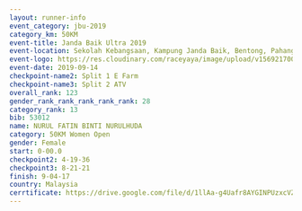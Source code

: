 ```yaml
---
layout: runner-info 
event_category: jbu-2019 
category_km: 50KM 
event-title: Janda Baik Ultra 2019 
event-location: Sekolah Kebangsaan, Kampung Janda Baik, Bentong, Pahang, Malaysia 
event-logo: https://res.cloudinary.com/raceyaya/image/upload/v1569217009/logo/janda-baik_vch1pc.jpg 
event-date: 2019-09-14 
checkpoint-name2: Split 1 E Farm 
checkpoint-name3: Split 2 ATV 
overall_rank: 123
gender_rank_rank_rank_rank_rank: 28
category_rank: 13
bib: 53012
name: NURUL FATIN BINTI NURULHUDA
category: 50KM Women Open
gender: Female
start: 0-00.0
checkpoint2: 4-19-36
checkpoint3: 8-21-21
finish: 9-04-17
country: Malaysia
cerrtificate: https://drive.google.com/file/d/1llAa-g4Uafr8AYGINPUzxcVZeaQjDOmP/view?usp=sharing
---
```

